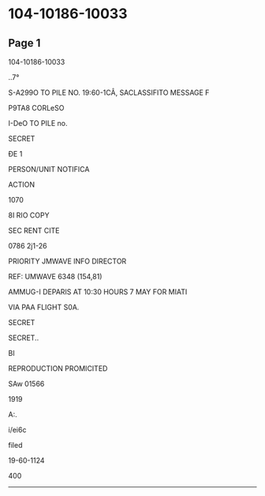 # 104-10186-10033

## Page 1

104-10186-10033

..7°

S-A299O TO PILE NO. 19:60-1CÂ, SACLASSIFITO MESSAGE F

P9TA8 CORLeSO

I-DeO TO PILE no.

SECRET

ĐE 1

PERSON/UNIT NOTIFICA

ACTION

1070

8I RIO COPY

SEC RENT CITE

0786 2j1-26

PRIORITY JMWAVE INFO DIRECTOR

REF: UMWAVE 6348 (154,81)

AMMUG-I DEPARIS AT 10:30 HOURS 7 MAY FOR MIATI

VIA PAA FLIGHT S0A.

SECRET

SECRET..

BI

REPRODUCTION PROMICITED

SAw 01566

1919

A:.

i/ei6c

filed

19-60-1124

400

---

